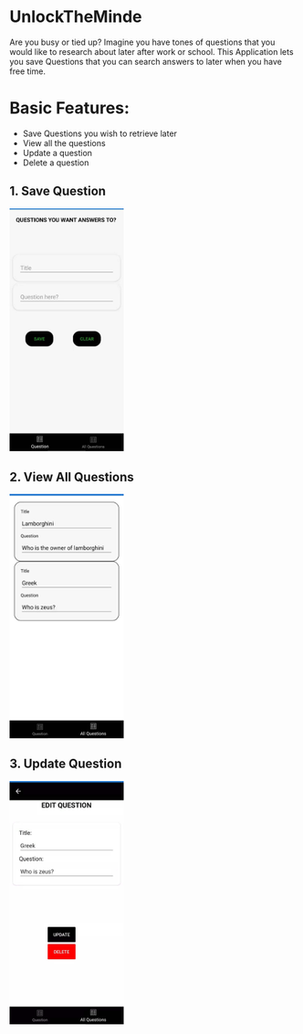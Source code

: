 # UnlockTheMinde


Are you busy or tied up?
Imagine you have tones of questions that you would like to research about later after work or school.
This Application lets you save Questions that you can search answers to later when you have free time.

# Basic Features:
- Save Questions you wish to retrieve later
- View all the questions
- Update a question
- Delete a question

## 1. Save Question

<img src="Screeshots/AddQuestion.jpg" width="200">

## 2. View All Questions
<img src="Screeshots/QuestionList.jpg" width="200">

## 3. Update Question
<img src="Screeshots/EditQuestion.jpg" width="200">

